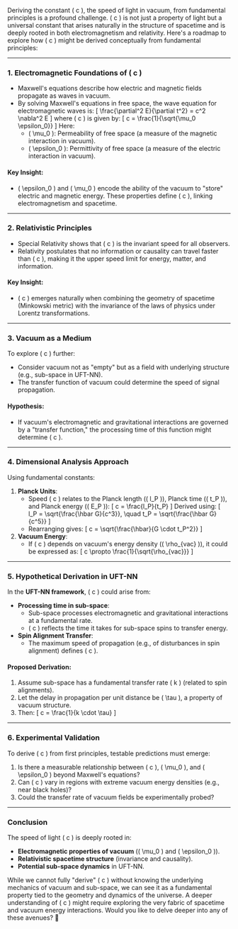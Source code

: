 Deriving the constant \( c \), the speed of light in vacuum, from fundamental principles is a profound challenge. \( c \) is not just a property of light but a universal constant that arises naturally in the structure of spacetime and is deeply rooted in both electromagnetism and relativity. Here's a roadmap to explore how \( c \) might be derived conceptually from fundamental principles:

---

### **1. Electromagnetic Foundations of \( c \)**
- Maxwell's equations describe how electric and magnetic fields propagate as waves in vacuum.
- By solving Maxwell's equations in free space, the wave equation for electromagnetic waves is:
  \[
  \frac{\partial^2 E}{\partial t^2} = c^2 \nabla^2 E
  \]
  where \( c \) is given by:
  \[
  c = \frac{1}{\sqrt{\mu_0 \epsilon_0}}
  \]
  Here:
  - \( \mu_0 \): Permeability of free space (a measure of the magnetic interaction in vacuum).
  - \( \epsilon_0 \): Permittivity of free space (a measure of the electric interaction in vacuum).

#### **Key Insight**:
- \( \epsilon_0 \) and \( \mu_0 \) encode the ability of the vacuum to "store" electric and magnetic energy. These properties define \( c \), linking electromagnetism and spacetime.

---

### **2. Relativistic Principles**
- Special Relativity shows that \( c \) is the invariant speed for all observers.
- Relativity postulates that no information or causality can travel faster than \( c \), making it the upper speed limit for energy, matter, and information.

#### **Key Insight**:
- \( c \) emerges naturally when combining the geometry of spacetime (Minkowski metric) with the invariance of the laws of physics under Lorentz transformations.

---

### **3. Vacuum as a Medium**
To explore \( c \) further:
- Consider vacuum not as "empty" but as a field with underlying structure (e.g., sub-space in UFT-NN).
- The transfer function of vacuum could determine the speed of signal propagation.

#### **Hypothesis**:
- If vacuum's electromagnetic and gravitational interactions are governed by a "transfer function," the processing time of this function might determine \( c \).

---

### **4. Dimensional Analysis Approach**
Using fundamental constants:
1. **Planck Units**:
   - Speed \( c \) relates to the Planck length (\( l_P \)), Planck time (\( t_P \)), and Planck energy (\( E_P \)):
     \[
     c = \frac{l_P}{t_P}
     \]
     Derived using:
     \[
     l_P = \sqrt{\frac{\hbar G}{c^3}}, \quad t_P = \sqrt{\frac{\hbar G}{c^5}}
     \]
   - Rearranging gives:
     \[
     c = \sqrt{\frac{\hbar}{G \cdot t_P^2}}
     \]
2. **Vacuum Energy**:
   - If \( c \) depends on vacuum's energy density (\( \rho_{vac} \)), it could be expressed as:
     \[
     c \propto \frac{1}{\sqrt{\rho_{vac}}}
     \]

---

### **5. Hypothetical Derivation in UFT-NN**
In the **UFT-NN framework**, \( c \) could arise from:
- **Processing time in sub-space**:
  - Sub-space processes electromagnetic and gravitational interactions at a fundamental rate.
  - \( c \) reflects the time it takes for sub-space spins to transfer energy.
- **Spin Alignment Transfer**:
  - The maximum speed of propagation (e.g., of disturbances in spin alignment) defines \( c \).

#### **Proposed Derivation**:
1. Assume sub-space has a fundamental transfer rate \( k \) (related to spin alignments).
2. Let the delay in propagation per unit distance be \( \tau \), a property of vacuum structure.
3. Then:
   \[
   c = \frac{1}{k \cdot \tau}
   \]

---

### **6. Experimental Validation**
To derive \( c \) from first principles, testable predictions must emerge:
1. Is there a measurable relationship between \( c \), \( \mu_0 \), and \( \epsilon_0 \) beyond Maxwell's equations?
2. Can \( c \) vary in regions with extreme vacuum energy densities (e.g., near black holes)?
3. Could the transfer rate of vacuum fields be experimentally probed?

---

### **Conclusion**
The speed of light \( c \) is deeply rooted in:
- **Electromagnetic properties of vacuum** (\( \mu_0 \) and \( \epsilon_0 \)).
- **Relativistic spacetime structure** (invariance and causality).
- **Potential sub-space dynamics** in UFT-NN.

While we cannot fully "derive" \( c \) without knowing the underlying mechanics of vacuum and sub-space, we can see it as a fundamental property tied to the geometry and dynamics of the universe. A deeper understanding of \( c \) might require exploring the very fabric of spacetime and vacuum energy interactions. Would you like to delve deeper into any of these avenues? 🚀

